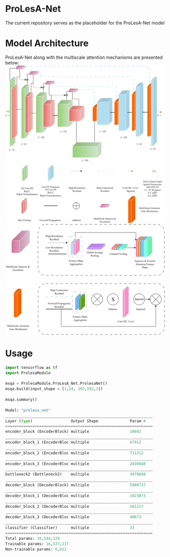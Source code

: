 # ProLesA-Net
The current repository serves as the placeholder for the ProLesA-Net model

# Model Architecture
ProLesA-Net along with the multiscale attention mechanisms are presented below:
![ProLesA-Net](ModelMaterials/ProlesaNet.png)
![MultiScale attention mechanisms](ModelMaterials/components.png)

# Usage
```python
import tensorflow as tf
import ProlesaModule

msqa = ProlesaModule.ProLesA_Net.ProlesaNet()
msqa.build(input_shape = [1,24, 192,192,3])

msqa.summary()

Model: "prolesa_net"
_________________________________________________________________
Layer (type)                 Output Shape              Param #   
=================================================================
encoder_block (EncoderBlock) multiple                  10692     
_________________________________________________________________
encoder_block_1 (EncoderBloc multiple                  67912     
_________________________________________________________________
encoder_block_2 (EncoderBloc multiple                  711312    
_________________________________________________________________
encoder_block_3 (EncoderBloc multiple                  2839840   
_________________________________________________________________
bottleneck2 (Bottleneck2)    multiple                  4979840   
_________________________________________________________________
decoder_block (DecoderBlock) multiple                  5908737   
_________________________________________________________________
decoder_block_1 (DecoderBloc multiple                  1823873   
_________________________________________________________________
decoder_block_2 (DecoderBloc multiple                  161217    
_________________________________________________________________
decoder_block_3 (DecoderBloc multiple                  40673     
_________________________________________________________________
classifier (Classifier)      multiple                  33        
=================================================================
Total params: 16,544,129
Trainable params: 16,537,217
Non-trainable params: 6,912
```

